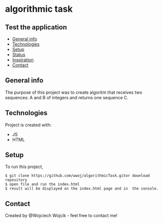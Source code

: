 # algorithmic task

## Test the application
* [General info](#general-info)
* [Technologies](#technologies)
* [Setup](#setup)
* [Status](#status)
* [Inspiration](#inspiration)
* [Contact](#contact)
## General info
The purpose of this project was to create algoritm that receives two sequences: A and B of integers and returns one sequence C.

## Technologies
Project is created with:
* JS
* HTML

## Setup
To run this project,
```
$ git clone https://github.com/wwoj/algorithmicTask.gitor download repository
$ open file and run the index.html
$ result will be displayed on the index.html page and in  the console.
```

## Contact
Created by @Wojciech Wojcik - feel free to contact me!

